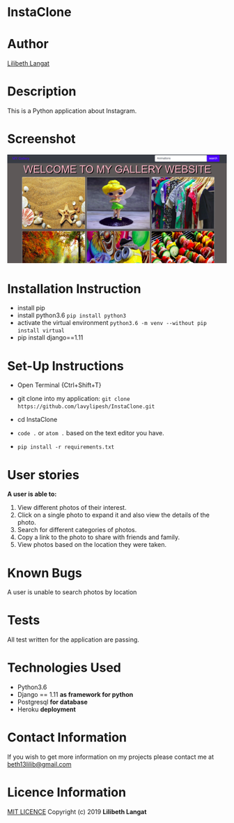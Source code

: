 # InstaClone

# Author
[Lilibeth Langat](https://github.com/lavylipesh/InstaClone)
# Description
This is a Python application about Instagram.
# Screenshot
 <img src="https://github.com/lavylipesh/Pesh_Gallery/blob/master/static/photos/gallery.png" width="1000">

# Installation Instruction
* install pip
* install python3.6 ```pip install python3```
* activate the virtual environment ```python3.6 -m venv --without pip install virtual```
* pip install django==1.11

# Set-Up Instructions
* Open Terminal {Ctrl+Shift+T}

* git clone into my application: ```git clone https://github.com/lavylipesh/InstaClone.git```


* cd InstaClone

* ```code .``` or ```atom .``` based on the text editor you have.
* ```pip install -r requirements.txt```

# User stories
**A user is able to:**
1. View different photos of their interest.
2. Click on a single photo to expand it and also view the details of the photo. 
3. Search for different categories of photos. 
4. Copy a link to the photo to share with friends and family.
5. View photos based on the location they were taken.
# Known Bugs
A user is unable to search photos by location
# Tests
All test written for the application are passing.

# Technologies Used
* Python3.6
* Django == 1.11 **as framework for python**
* Postgresql **for database**
* Heroku **deployment**

# Contact Information
If you wish to get more information on my projects please contact me at beth13lilib@gmail.com

# Licence Information
[MIT LICENCE](https://github.com/lavylipesh/InstaClone/blob/master/LICENCE)
Copyright (c) 2019 **Lilibeth Langat**